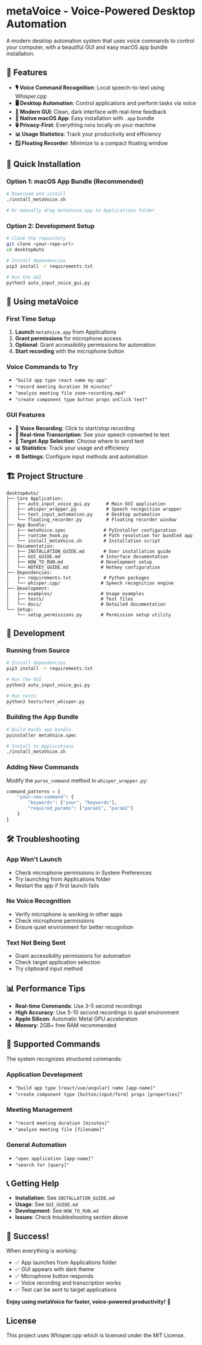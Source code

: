 # metaVoice - Voice-Powered Desktop Automation

A modern desktop automation system that uses voice commands to control your computer, with a beautiful GUI and easy macOS app bundle installation.

## 🎤 Features

- **🎙️ Voice Command Recognition**: Local speech-to-text using Whisper.cpp
- **🖥️ Desktop Automation**: Control applications and perform tasks via voice
- **🎨 Modern GUI**: Clean, dark interface with real-time feedback
- **📱 Native macOS App**: Easy installation with `.app` bundle
- **🔒 Privacy-First**: Everything runs locally on your machine
- **📊 Usage Statistics**: Track your productivity and efficiency
- **🪟 Floating Recorder**: Minimize to a compact floating window

## 🚀 Quick Installation

### Option 1: macOS App Bundle (Recommended)
```bash
# Download and install
./install_metaVoice.sh

# Or manually drag metaVoice.app to Applications folder
```

### Option 2: Development Setup
```bash
# Clone the repository
git clone <your-repo-url>
cd desktopAuto

# Install dependencies
pip3 install -r requirements.txt

# Run the GUI
python3 auto_input_voice_gui.py
```

## 📱 Using metaVoice

### First Time Setup
1. **Launch** `metaVoice.app` from Applications
2. **Grant permissions** for microphone access
3. **Optional**: Grant accessibility permissions for automation
4. **Start recording** with the microphone button

### Voice Commands to Try
- `"build app type react name my-app"`
- `"record meeting duration 30 minutes"`
- `"analyze meeting file zoom-recording.mp4"`
- `"create component type button props onClick text"`

### GUI Features
- **🎤 Voice Recording**: Click to start/stop recording
- **📝 Real-time Transcription**: See your speech converted to text
- **🎯 Target App Selection**: Choose where to send text
- **📊 Statistics**: Track your usage and efficiency
- **⚙️ Settings**: Configure input methods and automation

## 🏗️ Project Structure

```
desktopAuto/
├── Core Application:
│   ├── auto_input_voice_gui.py      # Main GUI application
│   ├── whisper_wrapper.py           # Speech recognition wrapper
│   ├── text_input_automation.py     # Desktop automation
│   └── floating_recorder.py         # Floating recorder window
├── App Bundle:
│   ├── metaVoice.spec              # PyInstaller configuration
│   ├── runtime_hook.py             # Path resolution for bundled app
│   └── install_metaVoice.sh        # Installation script
├── Documentation:
│   ├── INSTALLATION_GUIDE.md       # User installation guide
│   ├── GUI_GUIDE.md               # Interface documentation
│   ├── HOW_TO_RUN.md              # Development setup
│   └── HOTKEY_GUIDE.md            # Hotkey configuration
├── Dependencies:
│   ├── requirements.txt            # Python packages
│   └── whisper.cpp/               # Speech recognition engine
├── Development:
│   ├── examples/                  # Usage examples
│   ├── tests/                     # Test files
│   └── docs/                      # Detailed documentation
└── Setup:
    └── setup_permissions.py       # Permission setup utility
```

## 🔧 Development

### Running from Source
```bash
# Install dependencies
pip3 install -r requirements.txt

# Run the GUI
python3 auto_input_voice_gui.py

# Run tests
python3 tests/test_whisper.py
```

### Building the App Bundle
```bash
# Build macOS app bundle
pyinstaller metaVoice.spec

# Install to Applications
./install_metaVoice.sh
```

### Adding New Commands
Modify the `parse_command` method in `whisper_wrapper.py`:

```python
command_patterns = {
    "your-new-command": {
        "keywords": ["your", "keywords"],
        "required_params": ["param1", "param2"]
    }
}
```

## 🛠️ Troubleshooting

### App Won't Launch
- Check microphone permissions in System Preferences
- Try launching from Applications folder
- Restart the app if first launch fails

### No Voice Recognition
- Verify microphone is working in other apps
- Check microphone permissions
- Ensure quiet environment for better recognition

### Text Not Being Sent
- Grant accessibility permissions for automation
- Check target application selection
- Try clipboard input method

## 📊 Performance Tips

- **Real-time Commands**: Use 3-5 second recordings
- **High Accuracy**: Use 5-10 second recordings in quiet environment
- **Apple Silicon**: Automatic Metal GPU acceleration
- **Memory**: 2GB+ free RAM recommended

## 🎯 Supported Commands

The system recognizes structured commands:

### Application Development
- `"build app type [react/vue/angular] name [app-name]"`
- `"create component type [button/input/form] props [properties]"`

### Meeting Management
- `"record meeting duration [minutes]"`
- `"analyze meeting file [filename]"`

### General Automation
- `"open application [app-name]"`
- `"search for [query]"`

## 📞 Getting Help

- **Installation**: See `INSTALLATION_GUIDE.md`
- **Usage**: See `GUI_GUIDE.md`
- **Development**: See `HOW_TO_RUN.md`
- **Issues**: Check troubleshooting section above

## 🎉 Success!

When everything is working:
- ✅ App launches from Applications folder
- ✅ GUI appears with dark theme
- ✅ Microphone button responds
- ✅ Voice recording and transcription works
- ✅ Text can be sent to target applications

**Enjoy using metaVoice for faster, voice-powered productivity!** 🚀

## License

This project uses Whisper.cpp which is licensed under the MIT License. 
